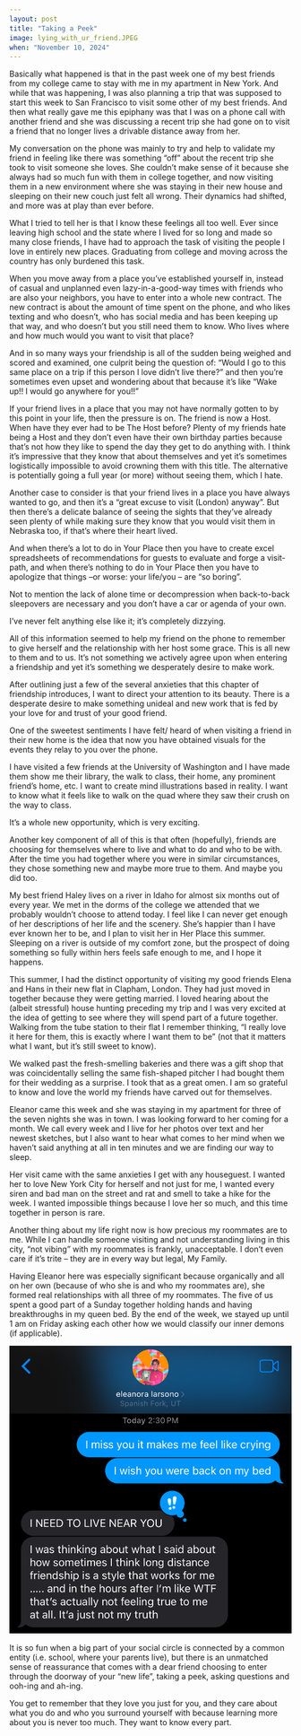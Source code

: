 ```yaml
---
layout: post
title: "Taking a Peek"
image: lying_with_ur_friend.JPEG
when: "November 10, 2024"
---
```


Basically what happened is that in the past week one of my best friends from my college came to stay with me in my apartment in New York. And while that was happening, I was also   planning a trip that was supposed to start this week to San Francisco to visit some other of my best friends. And then what really gave me this epiphany was that I was on a phone call with another friend and she was discussing a recent trip she had gone on to visit a friend that no longer lives a drivable distance away from her.

My conversation on the phone was mainly to try and help to validate my friend in feeling like there was something “off” about the recent trip she took to visit someone she loves. She couldn’t make sense of it because she always had so much fun with them in college together, and now visiting them in a new environment where she was staying in their new house and sleeping on their new couch just felt all wrong. Their dynamics had shifted, and more was at play than ever before. 

What I tried to tell her is that I know these feelings all too well. Ever since leaving high school and the state where I lived for so long and made so many close friends, I have had to approach the task of visiting the people I love in entirely new places. Graduating from college and moving across the country has only burdened this task. 

When you move away from a place you’ve established yourself in, instead of casual and unplanned even lazy-in-a-good-way times with friends who are also your neighbors, you have to enter into a whole new contract. The new contract is about the amount of time spent on the phone, and who likes texting and who doesn’t, who has social media and has been keeping up that way, and who doesn’t but you still need them to know. Who lives where and how much would you want to visit that place? 

And in so many ways your friendship is all of the sudden being weighed and scored and examined, one culprit being the question of: “Would I go to this same place on a trip if this person I love didn’t live there?” and then you’re sometimes even upset and wondering about that because it’s like “Wake up!! I would go anywhere for you!!”

If your friend lives in a place that you may not have normally gotten to by this point in your life, then the pressure is on. The friend is now a Host. When have they ever had to be The Host before? Plenty of my friends hate being a Host and they don’t even have their own birthday parties because that’s not how they like to spend the day they get to do anything with. I think it’s impressive that they know that about themselves and yet it’s sometimes logistically impossible to avoid crowning them with this title. The alternative is potentially going a full year (or more) without seeing them, which I hate.

Another case to consider is that your friend lives in a place you have always wanted to go, and then it’s a “great excuse to visit (London) anyway”. But then there’s a delicate balance of seeing the sights that they’ve already seen plenty of while making sure they know that you would visit them in Nebraska too, if that’s where their heart lived.

And when there’s a lot to do in Your Place then you have to create excel spreadsheets of recommendations for guests to evaluate and forge a visit-path, and when there’s nothing to do in Your Place then you have to apologize that things –or worse: your life/you – are “so boring”.

Not to mention the lack of alone time or decompression when back-to-back sleepovers are necessary and you don’t have a car or agenda of your own.

I’ve never felt anything else like it; it’s completely dizzying. 

All of this information seemed to help my friend on the phone to remember to give herself and the relationship with her host some grace. This is all new to them and to us. It’s not something we actively agree upon when entering a friendship and yet it’s something we desperately desire to make work.

After outlining just a few of the several anxieties that this chapter of friendship introduces, I want to direct your attention to its beauty. There is a desperate desire to make something unideal and new work that is fed by your love for and trust of your good friend.

One of the sweetest sentiments I have felt/ heard of when visiting a friend in their new home is the idea that now you have obtained visuals for the events they relay to you over the phone. 

I have visited a few friends at the University of Washington and I have made them show me their library, the walk to class, their home, any prominent friend’s home, etc. I want to create mind illustrations based in reality. I want to know what it feels like to walk on the quad where they saw their crush on the way to class. 

It’s a whole new opportunity, which is very exciting.

Another key component of all of this is that often (hopefully), friends are choosing for themselves where to live and what to do and who to be with. After the time you had together where you were in similar circumstances, they chose something new and maybe more true to them. And maybe you did too.

My best friend Haley lives on a river in Idaho for almost six months out of every year. We met in the dorms of the college we attended that we probably wouldn’t choose to attend today. I feel like I can never get enough of her descriptions of her life and the scenery. She’s happier than I have ever known her to be, and I plan to visit her in Her Place this summer. Sleeping on a river is outside of my comfort zone, but the prospect of doing something so fully within hers feels safe enough to me, and I hope it happens.

This summer, I had the distinct opportunity of visiting my good friends Elena and Hans in their new flat in Clapham, London. They had just moved in together because they were getting married. I loved hearing about the (albeit stressful) house hunting preceding my trip and I was very excited at the idea of getting to see where they will spend part of a future together. Walking from the tube station to their flat I remember thinking, “I really love it here for them, this is exactly where I want them to be” (not that it matters what I want, but it’s still sweet to know). 

We walked past the fresh-smelling bakeries and there was a gift shop that was coincidentally selling the same fish-shaped pitcher I had bought them for their wedding as a surprise. I took that as a great omen. I am so grateful to know and love the world my friends have carved out for themselves.

Eleanor came this week and she was staying in my apartment for three of the seven nights she was in town. I was looking forward to her coming for a month. We call every week and I live for her photos over text and her newest sketches, but I also want to hear what comes to her mind when we haven’t said anything at all in ten minutes and we are finding our way to sleep. 

Her visit came with the same anxieties I get with any houseguest. I wanted her to love New York City for herself and not just for me, I wanted every siren and bad man on the street and rat and smell to take a hike for the week. I wanted impossible things because I love her so much, and this time together in person is rare.

Another thing about my life right now is how precious my roommates are to me. While I can handle someone visiting and not understanding living in this city, “not vibing” with my roommates is frankly, unacceptable. I don’t even care if it’s trite – they are in every way but legal, My Family. 

Having Eleanor here was especially significant because organically and all on her own (because of who she is and who my roommates are), she formed real relationships with all three of my roommates. The five of us spent a good part of a Sunday together holding hands and having breakthroughs in my queen bed. By the end of the week, we stayed up until 1 am on Friday asking each other how we would classify our inner demons (if applicable). 

![ELeanor Forever](https://raw.githubusercontent.com/sophieggee/madamesuperstar.com/master/static/content/image/neltexts.jpeg "Eleanor Forever")

It is so fun when a big part of your social circle is connected by a common entity (i.e. school, where your parents live), but there is an unmatched sense of reassurance that comes with a dear friend choosing to enter through the doorway of your “new life”, taking a peek, asking questions and ooh-ing and ah-ing. 

You get to remember that they love you just for you, and they care about what you do and who you surround yourself with because learning more about you is never too much. They want to know every part.
